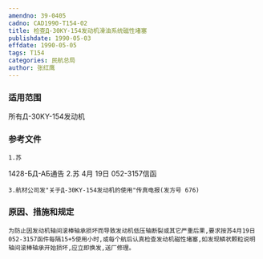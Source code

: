 ```yaml
---
amendno: 39-0405
cadno: CAD1990-T154-02
title: 检查Д-30KY-154发动机滑油系统磁性堵塞
publishdate: 1990-05-03
effdate: 1990-05-05
tags: T154
categories: 民航总局
author: 张红鹰
---
```


### 适用范围 
所有Д-30KY-154发动机

### 参考文件
    1.苏 
1428-БД-АБ通告
    2.苏 
4月 19日 052-3157信函

    3.航材公司发"关于Д-30KY-154发动机的使用"传真电报(发方号 676) 

### 原因、措施和规定 
    为防止因发动机轴间滚棒轴承损坏而导致发动机低压轴断裂或其它严重后果,要求按苏4月19日052-3157函件每隔15+5使用小时,或每个航后认真检查发动机磁性堵塞,如发现鳞状颗粒说明轴间滚棒轴承开始损坏,应立即换发,送厂修理。
